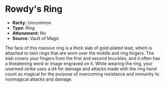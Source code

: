 # Rowdy's Ring

- **Rarity:** Uncommon
- **Type:** Ring
- **Attunement:** No
- **Source:** Vault of Magic

The face of this massive ring is a thick slab of gold-plated lead, which is attached to twin rings that are worn over the middle and ring fingers. The slab covers your fingers from the first and second knuckles, and it often has a threatening word or image engraved on it. While wearing the ring, your unarmed strike uses a d4 for damage and attacks made with the ring hand count as magical for the purpose of overcoming resistance and immunity to nonmagical attacks and damage.
